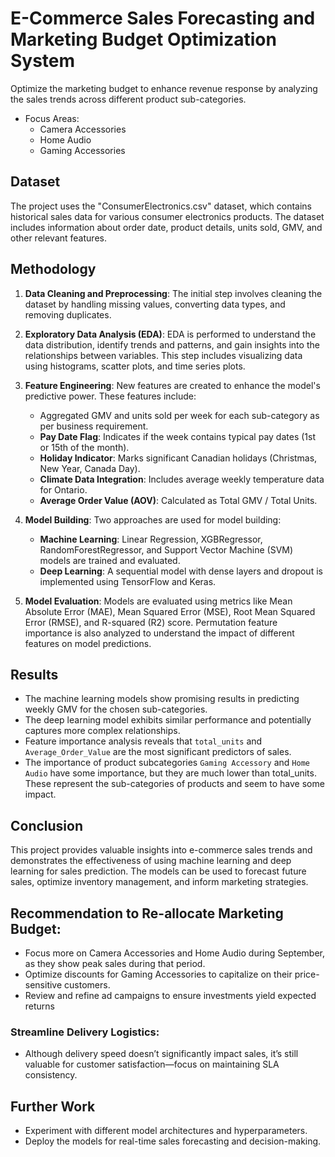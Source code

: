 # E-Commerce Sales Forecasting and Marketing Budget Optimization System

Optimize the marketing budget to enhance revenue response by analyzing the sales trends across different product sub-categories.

- Focus Areas:
  - Camera Accessories
  - Home Audio
  - Gaming Accessories

## Dataset

The project uses the "ConsumerElectronics.csv" dataset, which contains historical sales data for various consumer electronics products. The dataset includes information about order date, product details, units sold, GMV, and other relevant features.

## Methodology

1. **Data Cleaning and Preprocessing**: The initial step involves cleaning the dataset by handling missing values, converting data types, and removing duplicates.

2. **Exploratory Data Analysis (EDA)**: EDA is performed to understand the data distribution, identify trends and patterns, and gain insights into the relationships between variables. This step includes visualizing data using histograms, scatter plots, and time series plots.

3. **Feature Engineering**: New features are created to enhance the model's predictive power. These features include:
    - Aggregated GMV and units sold per week for each sub-category as per business requirement.
    - **Pay Date Flag**: Indicates if the week contains typical pay dates (1st or 15th of the month).
    - **Holiday Indicator**: Marks significant Canadian holidays (Christmas, New Year, Canada Day).
    - **Climate Data Integration**: Includes average weekly temperature data for Ontario.
    - **Average Order Value (AOV)**: Calculated as Total GMV / Total Units.

4. **Model Building**: Two approaches are used for model building:
    - **Machine Learning**: Linear Regression, XGBRegressor, RandomForestRegressor, and Support Vector Machine (SVM) models are trained and evaluated.
    - **Deep Learning**: A sequential model with dense layers and dropout is implemented using TensorFlow and Keras.

5. **Model Evaluation**: Models are evaluated using metrics like Mean Absolute Error (MAE), Mean Squared Error (MSE), Root Mean Squared Error (RMSE), and R-squared (R2) score. Permutation feature importance is also analyzed to understand the impact of different features on model predictions.

## Results

- The machine learning models show promising results in predicting weekly GMV for the chosen sub-categories.
- The deep learning model exhibits similar performance and potentially captures more complex relationships.
- Feature importance analysis reveals that `total_units` and `Average_Order_Value` are the most significant predictors of sales.
- The importance of product subcategories `Gaming Accessory` and `Home Audio` have some importance, but they are much lower than total_units. These represent the
  sub-categories of products and seem to have some impact.

## Conclusion

This project provides valuable insights into e-commerce sales trends and demonstrates the effectiveness of using machine learning and deep learning for sales prediction. The models can be used to forecast future sales, optimize inventory management, and inform marketing strategies.

## Recommendation to Re-allocate Marketing Budget:
- Focus more on Camera Accessories and Home Audio during September, as they show peak sales during that period.
- Optimize discounts for Gaming Accessories to capitalize on their price-sensitive customers.
- Review and refine ad campaigns to ensure investments yield expected returns

### Streamline Delivery Logistics:
- Although delivery speed doesn’t significantly impact sales, it’s still valuable for customer satisfaction—focus on maintaining SLA consistency.

## Further Work
 
- Experiment with different model architectures and hyperparameters.
- Deploy the models for real-time sales forecasting and decision-making.
